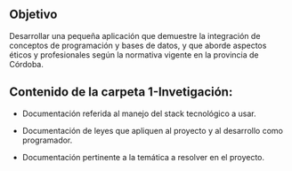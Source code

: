 ## Objetivo  

Desarrollar una pequeña aplicación que demuestre la integración de conceptos de programación y bases de datos, y que aborde aspectos éticos y profesionales según la normativa vigente en la provincia de Córdoba.  

## Contenido de la carpeta 1-Invetigación:  

- Documentación referida al manejo del stack tecnológico a usar.  

- Documentación de leyes que apliquen al proyecto y al desarrollo como programador.  

- Documentación pertinente a la temática a resolver en el proyecto.  
##   

